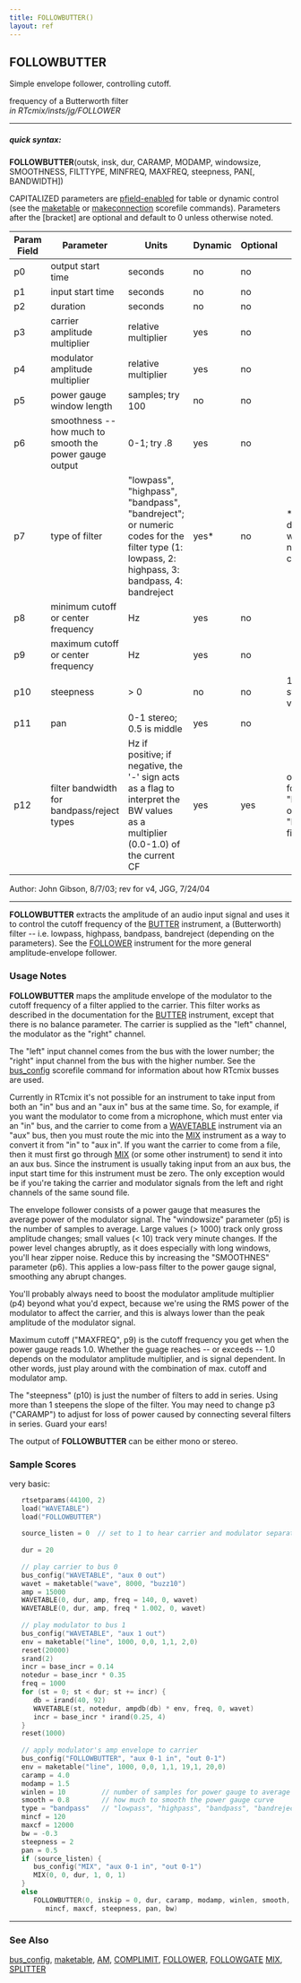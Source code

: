 ```yaml
---
title: FOLLOWBUTTER()
layout: ref
---
```


## FOLLOWBUTTER

Simple envelope follower, controlling cutoff.

frequency of a Butterworth filter  
*in RTcmix/insts/jg/FOLLOWER*  
  

-----

##### quick syntax:

**FOLLOWBUTTER**(outsk, insk, dur, CARAMP, MODAMP, windowsize,
SMOOTHNESS, FILTTYPE, MINFREQ, MAXFREQ, steepness, PAN\[, BANDWIDTH\])

CAPITALIZED parameters are [pfield-enabled](pfield-enabled.html) for
table or dynamic control (see the
[maketable](../scorefile/maketable.html) or
[makeconnection](../scorefile/makeconnection.html) scorefile
commands). Parameters after the \[bracket\] are optional and default to
0 unless otherwise noted.


Param Field	| Parameter | Units | Dynamic | Optional | Notes
----------- | --------- | ----- | -------- | --------- | ---------
p0 | output start time | seconds | no | no | 
p1 | input start time | seconds | no | no | 
p2 | duration | seconds | no | no | 
p3 | carrier amplitude multiplier | relative multiplier | yes | no | 
p4 | modulator amplitude multiplier | relative multiplier | yes | no | 
p5 | power gauge window length | samples; try 100 | no | no | 
p6 | smoothness -- how much to smooth the power gauge output | 0-1; try .8 | yes | no | 
p7 | type of filter | "lowpass", "highpass", "bandpass", "bandreject"; or numeric codes for the filter type (1: lowpass, 2: highpass, 3: bandpass, 4: bandreject | yes* | no | *only dynamic when using numeric codes
p8 | minimum cutoff or center frequency | Hz | yes | no |
p9 | maximum cutoff or center frequency | Hz | yes | no |
p10 | steepness | > 0 | no | no | 1 is a good starting value | 
p11 | pan | 0-1 stereo; 0.5 is middle | yes | no | 
p12 | filter bandwidth for bandpass/reject types | Hz if positive; if negative, the '-' sign acts as a flag to interpret the BW values as a multiplier (0.0-1.0) of the current CF | yes | yes | only used for "bandpass" or "bandreject" filters | 


   Author: John Gibson, 8/7/03; rev for v4, JGG, 7/24/04

  

-----

  
**FOLLOWBUTTER** extracts the amplitude of an audio input signal and
uses it to control the cutoff frequency of the [BUTTER](BUTTER.html)
instrument, a (Butterworth) filter -- i.e. lowpass, highpass, bandpass,
bandreject (depending on the parameters). See the
[FOLLOWER](FOLLOWER.html) instrument for the more general
amplitude-envelope follower.

### Usage Notes

**FOLLOWBUTTER** maps the amplitude envelope of the modulator to the
cutoff frequency of a filter applied to the carrier. This filter works
as described in the documentation for the [BUTTER](BUTTER.html)
instrument, except that there is no balance parameter. The carrier is
supplied as the "left" channel, the modulator as the "right" channel.

The "left" input channel comes from the bus with the lower number; the
"right" input channel from the bus with the higher number. See the
[bus\_config](../scorefile/bus_config.html) scorefile command for
information about how RTcmix busses are used.

Currently in RTcmix it's not possible for an instrument to take input
from both an "in" bus and an "aux in" bus at the same time. So, for
example, if you want the modulator to come from a microphone, which must
enter via an "in" bus, and the carrier to come from a
[WAVETABLE](WAVETABLE.html) instrument via an "aux" bus, then you must
route the mic into the [MIX](MIX.html) instrument as a way to convert it
from "in" to "aux in". If you want the carrier to come from a file, then
it must first go through [MIX](MIX.html) (or some other instrument) to
send it into an aux bus. Since the instrument is usually taking input
from an aux bus, the input start time for this instrument must be zero.
The only exception would be if you're taking the carrier and modulator
signals from the left and right channels of the same sound file.

The envelope follower consists of a power gauge that measures the
average power of the modulator signal. The "windowsize" parameter (p5)
is the number of samples to average. Large values (\> 1000) track only
gross amplitude changes; small values (\< 10) track very minute changes.
If the power level changes abruptly, as it does especially with long
windows, you'll hear zipper noise. Reduce this by increasing the
"SMOOTHNES" parameter (p6). This applies a low-pass filter to the power
gauge signal, smoothing any abrupt changes.

You'll probably always need to boost the modulator amplitude multiplier
(p4) beyond what you'd expect, because we're using the RMS power of the
modulator to affect the carrier, and this is always lower than the peak
amplitude of the modulator signal.

Maximum cutoff ("MAXFREQ", p9) is the cutoff frequency you get when the
power gauge reads 1.0. Whether the guage reaches -- or exceeds -- 1.0
depends on the modulator amplitude multiplier, and is signal dependent.
In other words, just play around with the combination of max. cutoff and
modulator amp.

The "steepness" (p10) is just the number of filters to add in series.
Using more than 1 steepens the slope of the filter. You may need to
change p3 ("CARAMP") to adjust for loss of power caused by connecting
several filters in series. Guard your ears\!

The output of **FOLLOWBUTTER** can be either mono or stereo.

### Sample Scores

very basic:

```cpp
   rtsetparams(44100, 2)
   load("WAVETABLE")
   load("FOLLOWBUTTER")
   
   source_listen = 0  // set to 1 to hear carrier and modulator separately
   
   dur = 20
   
   // play carrier to bus 0
   bus_config("WAVETABLE", "aux 0 out")
   wavet = maketable("wave", 8000, "buzz10")
   amp = 15000
   WAVETABLE(0, dur, amp, freq = 140, 0, wavet)
   WAVETABLE(0, dur, amp, freq * 1.002, 0, wavet)
   
   // play modulator to bus 1
   bus_config("WAVETABLE", "aux 1 out")
   env = maketable("line", 1000, 0,0, 1,1, 2,0)
   reset(20000)
   srand(2)
   incr = base_incr = 0.14
   notedur = base_incr * 0.35
   freq = 1000
   for (st = 0; st < dur; st += incr) {
      db = irand(40, 92)
      WAVETABLE(st, notedur, ampdb(db) * env, freq, 0, wavet)
      incr = base_incr * irand(0.25, 4)
   }
   reset(1000)
   
   // apply modulator's amp envelope to carrier
   bus_config("FOLLOWBUTTER", "aux 0-1 in", "out 0-1")
   env = maketable("line", 1000, 0,0, 1,1, 19,1, 20,0)
   caramp = 4.0
   modamp = 1.5
   winlen = 10         // number of samples for power gauge to average
   smooth = 0.8        // how much to smooth the power gauge curve
   type = "bandpass"   // "lowpass", "highpass", "bandpass", "bandreject"
   mincf = 120
   maxcf = 12000
   bw = -0.3
   steepness = 2
   pan = 0.5
   if (source_listen) {
      bus_config("MIX", "aux 0-1 in", "out 0-1")
      MIX(0, 0, dur, 1, 0, 1)
   }
   else
      FOLLOWBUTTER(0, inskip = 0, dur, caramp, modamp, winlen, smooth, type,
         mincf, maxcf, steepness, pan, bw)
```

  

-----

### See Also

[bus\_config](../scorefile/bus_config.html),
[maketable](../scorefile/maketable.html), [AM](AM.html),
[COMPLIMIT](COMPLIMIT.html), [FOLLOWER](FOLLOWER.html),
[FOLLOWGATE](FOLLOWGATE.html) [MIX](MIX.html), [SPLITTER](SPLITTER.html)
